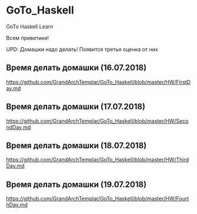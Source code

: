 # GoTo_Haskell
GoTo Haskell Learn

Всем приветики! 

UPD: Домашки надо делать!
Появится третья оценка от них

## Время делать домашки (16.07.2018)
https://github.com/GrandArchTemplar/GoTo_Haskell/blob/master/HW/FirstDay.md
## Время делать домашки (17.07.2018)
https://github.com/GrandArchTemplar/GoTo_Haskell/blob/master/HW/SecondDay.md
## Время делать домашки (18.07.2018)
https://github.com/GrandArchTemplar/GoTo_Haskell/blob/master/HW/ThirdDay.md
## Время делать домашки (19.07.2018)
https://github.com/GrandArchTemplar/GoTo_Haskell/blob/master/HW/FourthDay.md

